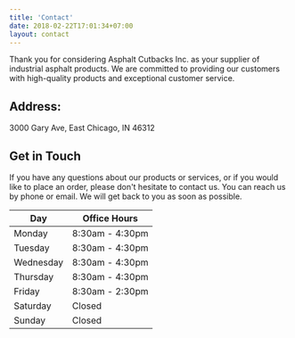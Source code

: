 ```yaml
---
title: 'Contact'
date: 2018-02-22T17:01:34+07:00
layout: contact
---
```


Thank you for considering Asphalt Cutbacks Inc. as your supplier of industrial asphalt products. We are committed to providing our customers with high-quality products and exceptional customer service.

## Address: 
3000 Gary Ave, East Chicago, IN 46312

## Get in Touch

If you have any questions about our products or services, or if you would like to place an order, please don't hesitate to contact us. You can reach us by phone or email. We will get back to you as soon as possible.

| Day       | Office Hours   |
| --------- | --------------- |
| Monday    | 8:30am - 4:30pm |
| Tuesday   | 8:30am - 4:30pm |
| Wednesday | 8:30am - 4:30pm |
| Thursday  | 8:30am - 4:30pm |
| Friday    | 8:30am - 2:30pm |
| Saturday  | Closed          |
| Sunday    | Closed          |
